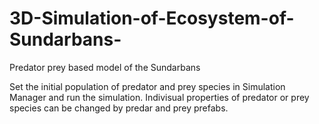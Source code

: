 # 3D-Simulation-of-Ecosystem-of-Sundarbans-

Predator prey based model of the Sundarbans

Set the initial population of predator and prey species in Simulation Manager and run the simulation.
Indivisual properties of predator or prey species can be changed by predar and prey prefabs.
